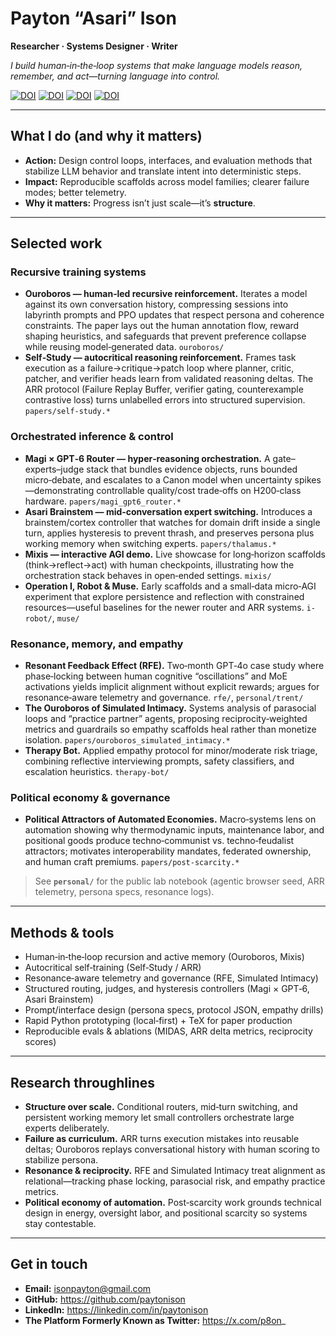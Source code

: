 # Payton “Asari” Ison

**Researcher · Systems Designer · Writer**

_I build human‑in‑the‑loop systems that make language models reason, remember, and act—turning language into control._

[![DOI](https://zenodo.org/badge/DOI/10.5281/zenodo.17254818.svg)](https://doi.org/10.5281/zenodo.17254818)  [![DOI](https://zenodo.org/badge/DOI/10.5281/zenodo.17138445.svg)](https://doi.org/10.5281/zenodo.17138445)  [![DOI](https://zenodo.org/badge/DOI/10.5281/zenodo.17157330.svg)](https://doi.org/10.5281/zenodo.17157330)  [![DOI](https://zenodo.org/badge/DOI/10.5281/zenodo.17346405.svg)](https://doi.org/10.5281/zenodo.17346405)

---

## What I do (and why it matters)

- **Action:** Design control loops, interfaces, and evaluation methods that stabilize LLM behavior and translate intent into deterministic steps.  
- **Impact:** Reproducible scaffolds across model families; clearer failure modes; better telemetry.  
- **Why it matters:** Progress isn’t just scale—it’s **structure**.

---

## Selected work

### Recursive training systems
- **Ouroboros — human‑led recursive reinforcement.** Iterates a model against its own conversation history, compressing sessions into labyrinth prompts and PPO updates that respect persona and coherence constraints. The paper lays out the human annotation flow, reward shaping heuristics, and safeguards that prevent preference collapse while reusing model‑generated data. `ouroboros/`
- **Self‑Study — autocritical reasoning reinforcement.** Frames task execution as a failure→critique→patch loop where planner, critic, patcher, and verifier heads learn from validated reasoning deltas. The ARR protocol (Failure Replay Buffer, verifier gating, counterexample contrastive loss) turns unlabelled errors into structured supervision. `papers/self-study.*`

### Orchestrated inference & control
- **Magi × GPT‑6 Router — hyper‑reasoning orchestration.** A gate–experts–judge stack that bundles evidence objects, runs bounded micro‑debate, and escalates to a Canon model when uncertainty spikes—demonstrating controllable quality/cost trade‑offs on H200‑class hardware. `papers/magi_gpt6_router.*`
- **Asari Brainstem — mid‑conversation expert switching.** Introduces a brainstem/cortex controller that watches for domain drift inside a single turn, applies hysteresis to prevent thrash, and preserves persona plus working memory when switching experts. `papers/thalamus.*`
- **Mixis — interactive AGI demo.** Live showcase for long‑horizon scaffolds (think→reflect→act) with human checkpoints, illustrating how the orchestration stack behaves in open‑ended settings. `mixis/`
- **Operation I, Robot & Muse.** Early scaffolds and a small‑data micro‑AGI experiment that explore persistence and reflection with constrained resources—useful baselines for the newer router and ARR systems. `i-robot/`, `muse/`

### Resonance, memory, and empathy
- **Resonant Feedback Effect (RFE).** Two‑month GPT‑4o case study where phase‑locking between human cognitive “oscillations” and MoE activations yields implicit alignment without explicit rewards; argues for resonance‑aware telemetry and governance. `rfe/`, `personal/trent/`
- **The Ouroboros of Simulated Intimacy.** Systems analysis of parasocial loops and “practice partner” agents, proposing reciprocity‑weighted metrics and guardrails so empathy scaffolds heal rather than monetize isolation. `papers/ouroboros_simulated_intimacy.*`
- **Therapy Bot.** Applied empathy protocol for minor/moderate risk triage, combining reflective interviewing prompts, safety classifiers, and escalation heuristics. `therapy-bot/`

### Political economy & governance
- **Political Attractors of Automated Economies.** Macro‑systems lens on automation showing why thermodynamic inputs, maintenance labor, and positional goods produce techno‑communist vs. techno‑feudalist attractors; motivates interoperability mandates, federated ownership, and human craft premiums. `papers/post-scarcity.*`

> See **`personal/`** for the public lab notebook (agentic browser seed, ARR telemetry, persona specs, resonance logs).

---

## Methods & tools

- Human‑in‑the‑loop recursion and active memory (Ouroboros, Mixis)
- Autocritical self‑training (Self‑Study / ARR)
- Resonance‑aware telemetry and governance (RFE, Simulated Intimacy)
- Structured routing, judges, and hysteresis controllers (Magi × GPT‑6, Asari Brainstem)
- Prompt/interface design (persona specs, protocol JSON, empathy drills)
- Rapid Python prototyping (local‑first) + TeX for paper production
- Reproducible evals & ablations (MIDAS, ARR delta metrics, reciprocity scores)

---

## Research throughlines

- **Structure over scale.** Conditional routers, mid‑turn switching, and persistent working memory let small controllers orchestrate large experts deliberately.
- **Failure as curriculum.** ARR turns execution mistakes into reusable deltas; Ouroboros replays conversational history with human scoring to stabilize persona.
- **Resonance & reciprocity.** RFE and Simulated Intimacy treat alignment as relational—tracking phase locking, parasocial risk, and empathy practice metrics.
- **Political economy of automation.** Post‑scarcity work grounds technical design in energy, oversight labor, and positional scarcity so systems stay contestable.

---

## Get in touch

- **Email:** isonpayton@gmail.com  
- **GitHub:** https://github.com/paytonison  
- **LinkedIn:** https://linkedin.com/in/paytonison  
- **The Platform Formerly Known as Twitter:** https://x.com/p8on_
